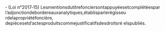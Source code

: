 ‐ (Loi n°2017‐15) Lesmentionsdutitrefonciersontappuyéesetcomplétéespar l’adjonctiondebordereauxanalytiques,établisparlerégisseu rdelapropriétéfoncière, depiècesetd’actesproduitscommejustificatifsdesdroitsré elspubliés.